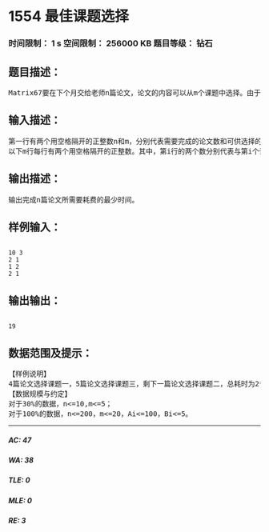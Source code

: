 # 1554 最佳课题选择   
### 时间限制： 1 s     空间限制： 256000 KB     题目等级： 钻石  
## 题目描述：  

<pre>
Matrix67要在下个月交给老师n篇论文，论文的内容可以从m个课题中选择。由于课题数有限，Matrix67不得不重复选择一些课题。完成不同课题的论文所花的时间不同。具体地说，对于某个课题i，若Matrix67计划一共写x篇论文，则完成该课题的论文总共需要花费Ai*x^Bi个单位时间（系数Ai和指数Bi均为正整数）。给定与每一个课题相对应的Ai和Bi的值，请帮助Matrix67计算出如何选择论文的课题使得他可以花费最少的时间完成这n篇论文。
</pre>
  
  
## 输入描述：  

<pre>
第一行有两个用空格隔开的正整数n和m，分别代表需要完成的论文数和可供选择的课题数。 
以下m行每行有两个用空格隔开的正整数。其中，第i行的两个数分别代表与第i个课题相对应的时间系数Ai和指数Bi。
</pre>
  
  
## 输出描述：  

<pre>
输出完成n篇论文所需要耗费的最少时间。
</pre>
  
  
## 样例输入：  

<pre><code>
10 3
2 1
1 2
2 1
</code></pre>
  
  
## 输出输出：  

<pre><code>
19
</code></pre>
  
  
## 数据范围及提示：  

<pre>
【样例说明】
4篇论文选择课题一，5篇论文选择课题三，剩下一篇论文选择课题二，总耗时为2*4^1+1*1^2+2*5^1=8+1+10=19。可以证明，不存在更优的方案使耗时小于19。
【数据规模与约定】
对于30%的数据，n<=10,m<=5； 
对于100%的数据，n<=200，m<=20，Ai<=100，Bi<=5。
</pre>
  
  
***  

##### AC: 47  
##### WA: 38  
##### TLE: 0  
##### MLE: 0  
##### RE: 3  
